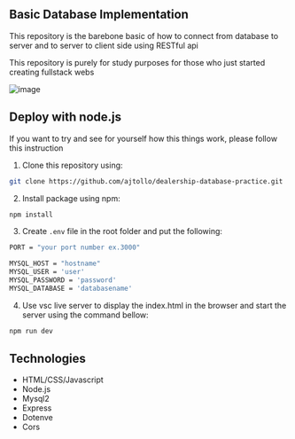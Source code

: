 ## Basic Database Implementation

This repository is the barebone basic of how to connect from database to server and to server to client side using RESTful api

This repository is purely for study purposes for those who just started creating fullstack webs


![image](https://github.com/ajtollo/dealership-database-practice/assets/87099653/33e7141d-207c-41b4-a080-475baa7714f4)

## Deploy with node.js
If you want to try and see for yourself how this things work, please follow this instruction
1. Clone this repository using:
```bash
git clone https://github.com/ajtollo/dealership-database-practice.git
```
2. Install package using npm:
```bash
npm install
```
3. Create `.env` file in the root folder and put the following:
```bash
PORT = "your port number ex.3000"

MYSQL_HOST = "hostname"
MYSQL_USER = 'user'
MYSQL_PASSWORD = 'password'
MYSQL_DATABASE = 'databasename'
```
4. Use vsc live server to display the index.html in the browser and start the server using the command bellow:
```bash
npm run dev
```

## Technologies
- HTML/CSS/Javascript
- Node.js
- Mysql2
- Express
- Dotenve
- Cors
